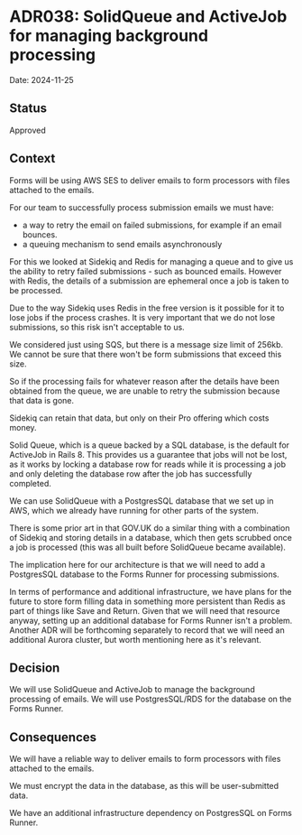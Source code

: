 # ADR038: SolidQueue and ActiveJob for managing background processing

Date: 2024-11-25

## Status

Approved

## Context

Forms will be using AWS SES to deliver emails to form processors with files attached to the emails.

For our team to successfully process submission emails we must have:
* a way to retry the email on failed submissions, for example if an email bounces.
* a queuing mechanism to send emails asynchronously

For this we looked at Sidekiq and Redis for managing a queue and to give us the ability to retry failed submissions - such as bounced emails. However with Redis, the details of a submission are ephemeral once a job is taken to be processed.

Due to the way Sidekiq uses Redis in the free version is it possible for it to lose jobs if the process crashes. It is very important that we do not lose submissions, so this risk isn't acceptable to us.

We considered just using SQS, but there is a message size limit of 256kb. We cannot be sure that there won't be form submissions that exceed this size.

So if the processing fails for whatever reason after the details have been obtained from the queue, we are unable to retry the submission because that data is gone.

Sidekiq can retain that data, but only on their Pro offering which costs money.

Solid Queue, which is a queue backed by a SQL database, is the default for ActiveJob in Rails 8. This provides us a guarantee that jobs will not be lost, as it works by locking a database row for reads while it is processing a job and only deleting the database row after the job has successfully completed.

 We can use SolidQueue with a PostgresSQL database that we set up in AWS, which we already have running for other parts of the system.

There is some prior art in that GOV.UK do a similar thing with a combination of Sidekiq and storing details in a database, which then gets scrubbed once a job is processed (this was all built before SolidQueue became available).

The implication here for our architecture is that we will need to add a PostgresSQL database to the Forms Runner for processing submissions.

In terms of performance and additional infrastructure, we have plans for the future to store form filling data in something more persistent than Redis as part of things like Save and Return. Given that we will need that resource anyway, setting up an additional database for Forms Runner isn't a problem. Another ADR will be forthcoming separately to record that we will need an additional Aurora cluster, but worth mentioning here as it's relevant.

## Decision

We will use SolidQueue and ActiveJob to manage the background processing of emails. We will use PostgresSQL/RDS for the database on the Forms Runner.

## Consequences

We will have a reliable way to deliver emails to form processors with files attached to the emails.

We must encrypt the data in the database, as this will be user-submitted data.

We have an additional infrastructure dependency on PostgresSQL on Forms Runner.
